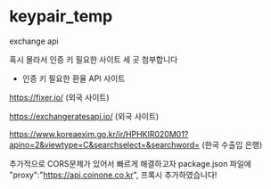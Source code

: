 # keypair_temp
exchange api

혹시 몰라서 인증 키 필요한 사이트 세 곳 첨부합니다

* 인증 키 필요한 환율 API 사이트

https://fixer.io/
(외국 사이트)

https://exchangeratesapi.io/
(외국 사이트)

https://www.koreaexim.go.kr/ir/HPHKIR020M01?apino=2&viewtype=C&searchselect=&searchword=
(한국 수출입 은행)

추가적으로 CORS문제가 있어서 빠르게 해결하고자 package.json 파일에
  "proxy":"https://api.coinone.co.kr",
프록시 추가하였습니다!
